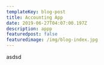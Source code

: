 ```yaml
---
templateKey: blog-post
title: Accounting App
date: 2019-06-27T04:07:00.197Z
description: appp
featuredpost: false
featuredimage: /img/blog-index.jpg
---
```

asdsd
